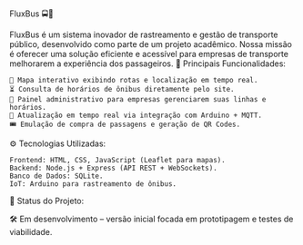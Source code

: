 FluxBus 🚍💨

FluxBus é um sistema inovador de rastreamento e gestão de transporte público, desenvolvido como parte de um projeto acadêmico. Nossa missão é oferecer uma solução eficiente e acessível para empresas de transporte melhorarem a experiência dos passageiros.
🔹 Principais Funcionalidades:

    📍 Mapa interativo exibindo rotas e localização em tempo real.
    ⏳ Consulta de horários de ônibus diretamente pelo site.
    🏢 Painel administrativo para empresas gerenciarem suas linhas e horários.
    🔄 Atualização em tempo real via integração com Arduino + MQTT.
    🎟️ Emulação de compra de passagens e geração de QR Codes.

⚙️ Tecnologias Utilizadas:

    Frontend: HTML, CSS, JavaScript (Leaflet para mapas).
    Backend: Node.js + Express (API REST + WebSockets).
    Banco de Dados: SQLite.
    IoT: Arduino para rastreamento de ônibus.

🚀 Status do Projeto:

🛠️ Em desenvolvimento – versão inicial focada em prototipagem e testes de viabilidade.
